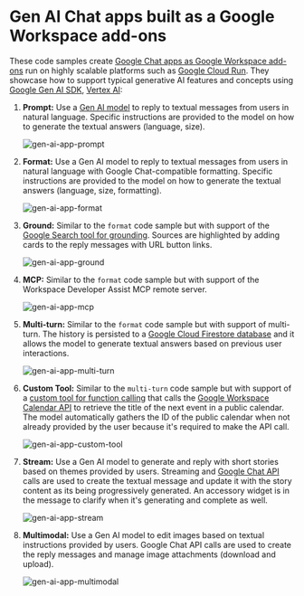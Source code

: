 # Gen AI Chat apps built as a Google Workspace add-ons

These code samples create
[Google Chat apps as Google Workspace add-ons](https://developers.google.com/workspace/add-ons/chat)
run on highly scalable platforms such as [Google Cloud Run](https://cloud.google.com/run).
They showcase how to support typical generative AI features and concepts using
[Google Gen AI SDK](https://cloud.google.com/vertex-ai/generative-ai/docs/sdks/overview),
[Vertex AI](https://cloud.google.com/vertex-ai):

1. **Prompt:** Use a [Gen AI model](https://ai.google.dev/gemini-api/docs/models) to reply to textual messages
   from users in natural language. Specific instructions are provided to the model on how to generate the
   textual answers (language, size).

   ![gen-ai-app-prompt](./showcase/gen-ai-app-prompt.gif)

1. **Format:** Use a Gen AI model to reply to textual messages from users in natural language with
   Google Chat-compatible formatting. Specific instructions are provided to the model on how to generate
   the textual answers (language, size, formatting).

   ![gen-ai-app-format](./showcase/gen-ai-app-format.gif)

1. **Ground:** Similar to the `format` code sample but with support of the
   [Google Search tool for grounding](https://ai.google.dev/gemini-api/docs/google-search). Sources are highlighted
   by adding cards to the reply messages with URL button links.

   ![gen-ai-app-ground](./showcase/gen-ai-app-ground.gif)

1. **MCP:** Similar to the `format` code sample but with support of the
   Workspace Developer Assist MCP remote server.

   ![gen-ai-app-mcp](./showcase/gen-ai-app-mcp.gif)

1. **Multi-turn:** Similar to the `format` code sample but with support of multi-turn. The history is persisted
   to a [Google Cloud Firestore database](https://firebase.google.com/docs/firestore) and it allows the model to
   generate textual answers based on previous user interactions.

   ![gen-ai-app-multi-turn](./showcase/gen-ai-app-multi-turn.gif)

1. **Custom Tool:** Similar to the `multi-turn` code sample but with support of a
   [custom tool for function calling](https://ai.google.dev/gemini-api/docs/function-calling) that calls the
   [Google Workspace Calendar API](https://developers.google.com/workspace/calendar/api) to retrieve the title of
   the next event in a public calendar. The model automatically gathers the ID of the public calendar when not
   already provided by the user because it's required to make the API call.

   ![gen-ai-app-custom-tool](./showcase/gen-ai-app-custom-tool.gif)

1. **Stream:** Use a Gen AI model to generate and reply with short stories based on themes provided by users. 
   Streaming and [Google Chat API](https://developers.google.com/workspace/chat/api/reference) calls are used
   to create the textual message and update it with the story content as its being progressively generated. An
   accessory widget is in the message to clarify when it's generating and complete as well.

   ![gen-ai-app-stream](./showcase/gen-ai-app-stream.gif)

1. **Multimodal:** Use a Gen AI model to edit images based on textual instructions provided by users.
   Google Chat API calls are used to create the reply messages and manage image attachments (download and
   upload).

   ![gen-ai-app-multimodal](./showcase/gen-ai-app-multimodal.gif)
